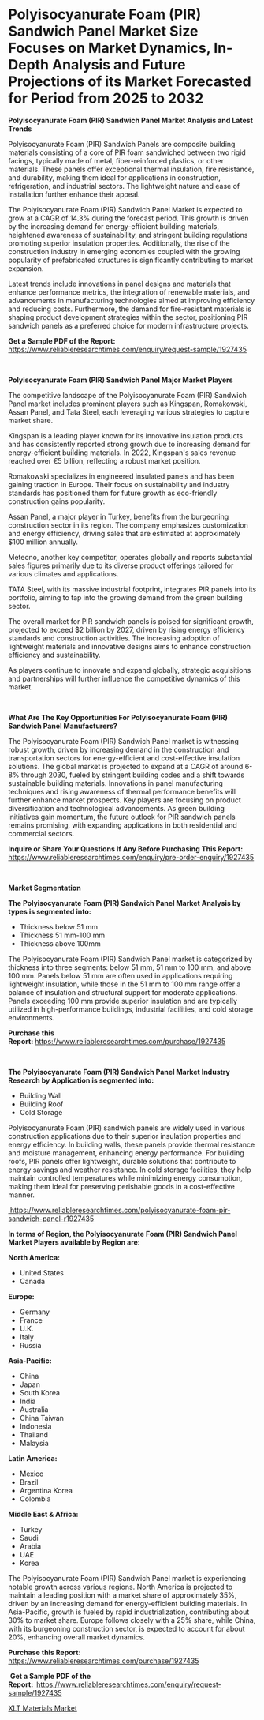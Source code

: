 <p><h1>Polyisocyanurate Foam (PIR) Sandwich Panel Market Size Focuses on Market Dynamics, In-Depth Analysis and Future Projections of its Market Forecasted for Period from 2025 to 2032</h1></p><p><strong>Polyisocyanurate Foam (PIR) Sandwich Panel Market Analysis and Latest Trends</strong></p>
<p><p>Polyisocyanurate Foam (PIR) Sandwich Panels are composite building materials consisting of a core of PIR foam sandwiched between two rigid facings, typically made of metal, fiber-reinforced plastics, or other materials. These panels offer exceptional thermal insulation, fire resistance, and durability, making them ideal for applications in construction, refrigeration, and industrial sectors. The lightweight nature and ease of installation further enhance their appeal.</p><p>The Polyisocyanurate Foam (PIR) Sandwich Panel Market is expected to grow at a CAGR of 14.3% during the forecast period. This growth is driven by the increasing demand for energy-efficient building materials, heightened awareness of sustainability, and stringent building regulations promoting superior insulation properties. Additionally, the rise of the construction industry in emerging economies coupled with the growing popularity of prefabricated structures is significantly contributing to market expansion. </p><p>Latest trends include innovations in panel designs and materials that enhance performance metrics, the integration of renewable materials, and advancements in manufacturing technologies aimed at improving efficiency and reducing costs. Furthermore, the demand for fire-resistant materials is shaping product development strategies within the sector, positioning PIR sandwich panels as a preferred choice for modern infrastructure projects.</p></p>
<p><strong>Get a Sample PDF of the Report:&nbsp;</strong> <a href="https://www.reliableresearchtimes.com/enquiry/request-sample/1927435?utm_campaign=3219&utm_medium=2&utm_source=Github&utm_content=ia&utm_term=28032025&utm_id=polyisocyanurate-foam-pir-sandwich-panel">https://www.reliableresearchtimes.com/enquiry/request-sample/1927435</a></p>
<p>&nbsp;</p>
<p><strong>Polyisocyanurate Foam (PIR) Sandwich Panel Major Market Players</strong></p>
<p><p>The competitive landscape of the Polyisocyanurate Foam (PIR) Sandwich Panel market includes prominent players such as Kingspan, Romakowski, Assan Panel, and Tata Steel, each leveraging various strategies to capture market share. </p><p>Kingspan is a leading player known for its innovative insulation products and has consistently reported strong growth due to increasing demand for energy-efficient building materials. In 2022, Kingspan's sales revenue reached over €5 billion, reflecting a robust market position.</p><p>Romakowski specializes in engineered insulated panels and has been gaining traction in Europe. Their focus on sustainability and industry standards has positioned them for future growth as eco-friendly construction gains popularity.</p><p>Assan Panel, a major player in Turkey, benefits from the burgeoning construction sector in its region. The company emphasizes customization and energy efficiency, driving sales that are estimated at approximately $100 million annually.</p><p>Metecno, another key competitor, operates globally and reports substantial sales figures primarily due to its diverse product offerings tailored for various climates and applications.</p><p>TATA Steel, with its massive industrial footprint, integrates PIR panels into its portfolio, aiming to tap into the growing demand from the green building sector.</p><p>The overall market for PIR sandwich panels is poised for significant growth, projected to exceed $2 billion by 2027, driven by rising energy efficiency standards and construction activities. The increasing adoption of lightweight materials and innovative designs aims to enhance construction efficiency and sustainability. </p><p>As players continue to innovate and expand globally, strategic acquisitions and partnerships will further influence the competitive dynamics of this market.</p></p>
<p>&nbsp;</p>
<p><strong>What Are The Key Opportunities For Polyisocyanurate Foam (PIR) Sandwich Panel Manufacturers?</strong></p>
<p><p>The Polyisocyanurate Foam (PIR) Sandwich Panel market is witnessing robust growth, driven by increasing demand in the construction and transportation sectors for energy-efficient and cost-effective insulation solutions. The global market is projected to expand at a CAGR of around 6-8% through 2030, fueled by stringent building codes and a shift towards sustainable building materials. Innovations in panel manufacturing techniques and rising awareness of thermal performance benefits will further enhance market prospects. Key players are focusing on product diversification and technological advancements. As green building initiatives gain momentum, the future outlook for PIR sandwich panels remains promising, with expanding applications in both residential and commercial sectors.</p></p>
<p><strong>Inquire or Share Your Questions If Any Before Purchasing This Report:</strong> <a href="https://www.reliableresearchtimes.com/enquiry/pre-order-enquiry/1927435?utm_campaign=3219&utm_medium=2&utm_source=Github&utm_content=ia&utm_term=28032025&utm_id=polyisocyanurate-foam-pir-sandwich-panel">https://www.reliableresearchtimes.com/enquiry/pre-order-enquiry/1927435</a></p>
<p>&nbsp;</p>
<p><strong>Market Segmentation</strong></p>
<p><strong>The Polyisocyanurate Foam (PIR) Sandwich Panel Market Analysis by types is segmented into:</strong></p>
<p><ul><li>Thickness below 51 mm</li><li>Thickness 51 mm-100 mm</li><li>Thickness above 100mm</li></ul></p>
<p><p>The Polyisocyanurate Foam (PIR) Sandwich Panel market is categorized by thickness into three segments: below 51 mm, 51 mm to 100 mm, and above 100 mm. Panels below 51 mm are often used in applications requiring lightweight insulation, while those in the 51 mm to 100 mm range offer a balance of insulation and structural support for moderate applications. Panels exceeding 100 mm provide superior insulation and are typically utilized in high-performance buildings, industrial facilities, and cold storage environments.</p></p>
<p><strong>Purchase this Report:&nbsp;</strong><a href="https://www.reliableresearchtimes.com/purchase/1927435?utm_campaign=3219&utm_medium=2&utm_source=Github&utm_content=ia&utm_term=28032025&utm_id=polyisocyanurate-foam-pir-sandwich-panel">https://www.reliableresearchtimes.com/purchase/1927435</a></p>
<p>&nbsp;</p>
<p><strong>The Polyisocyanurate Foam (PIR) Sandwich Panel Market Industry Research by Application is segmented into:</strong></p>
<p><ul><li>Building Wall</li><li>Building Roof</li><li>Cold Storage</li></ul></p>
<p><p>Polyisocyanurate Foam (PIR) sandwich panels are widely used in various construction applications due to their superior insulation properties and energy efficiency. In building walls, these panels provide thermal resistance and moisture management, enhancing energy performance. For building roofs, PIR panels offer lightweight, durable solutions that contribute to energy savings and weather resistance. In cold storage facilities, they help maintain controlled temperatures while minimizing energy consumption, making them ideal for preserving perishable goods in a cost-effective manner.</p></p>
<p><a href="https://www.reliableresearchtimes.com/polyisocyanurate-foam-pir-sandwich-panel-r1927435?utm_campaign=3219&utm_medium=2&utm_source=Github&utm_content=ia&utm_term=28032025&utm_id=polyisocyanurate-foam-pir-sandwich-panel">&nbsp;https://www.reliableresearchtimes.com/polyisocyanurate-foam-pir-sandwich-panel-r1927435</a></p>
<p><strong>In terms of Region, the Polyisocyanurate Foam (PIR) Sandwich Panel Market Players available by Region are:</strong></p>
<p>
    <p> <strong> North America: </strong>
        <ul>
            <li>United States</li>
            <li>Canada</li>
        </ul>
        </p> 
    <p> <strong> Europe: </strong>
        <ul>
            <li>Germany</li>
            <li>France</li>
            <li>U.K.</li>
            <li>Italy</li>
            <li>Russia</li>
        </ul>
        </p> 
    <p> <strong> Asia-Pacific: </strong>
        <ul>
            <li>China</li>
            <li>Japan</li>
            <li>South Korea</li>
            <li>India</li>
            <li>Australia</li>
            <li>China Taiwan</li>
            <li>Indonesia</li>
            <li>Thailand</li>
            <li>Malaysia</li>
        </ul>
        </p> 
    <p> <strong> Latin America: </strong>
        <ul>
            <li>Mexico</li>
            <li>Brazil</li>
            <li>Argentina Korea</li>
            <li>Colombia</li>
        </ul>
        </p> 
    <p> <strong> Middle East & Africa: </strong>
        <ul>
            <li>Turkey</li>
            <li>Saudi</li>
            <li>Arabia</li>
            <li>UAE</li>
            <li>Korea</li>
        </ul>
    </p>
    </p>
<p><p>The Polyisocyanurate Foam (PIR) Sandwich Panel market is experiencing notable growth across various regions. North America is projected to maintain a leading position with a market share of approximately 35%, driven by an increasing demand for energy-efficient building materials. In Asia-Pacific, growth is fueled by rapid industrialization, contributing about 30% to market share. Europe follows closely with a 25% share, while China, with its burgeoning construction sector, is expected to account for about 20%, enhancing overall market dynamics.</p></p>
<p><strong>Purchase this Report: </strong><a href="https://www.reliableresearchtimes.com/purchase/1927435?utm_campaign=3219&utm_medium=2&utm_source=Github&utm_content=ia&utm_term=28032025&utm_id=polyisocyanurate-foam-pir-sandwich-panel">https://www.reliableresearchtimes.com/purchase/1927435</a></p>
<p>&nbsp;<strong>Get a Sample PDF of the Report:&nbsp;&nbsp;</strong><a href="https://www.reliableresearchtimes.com/enquiry/request-sample/1927435?utm_campaign=3219&utm_medium=2&utm_source=Github&utm_content=ia&utm_term=28032025&utm_id=polyisocyanurate-foam-pir-sandwich-panel">https://www.reliableresearchtimes.com/enquiry/request-sample/1927435</a></p>
<p><strong></strong></p>
<p><p><a href="https://github.com/geyangvayora/Market-Research-Report-List-1/blob/main/xlt-materials-market.md?utm_campaign=3219&utm_medium=2&utm_source=Github&utm_content=ia&utm_term=28032025&utm_id=polyisocyanurate-foam-pir-sandwich-panel">XLT Materials Market</a></p></p>